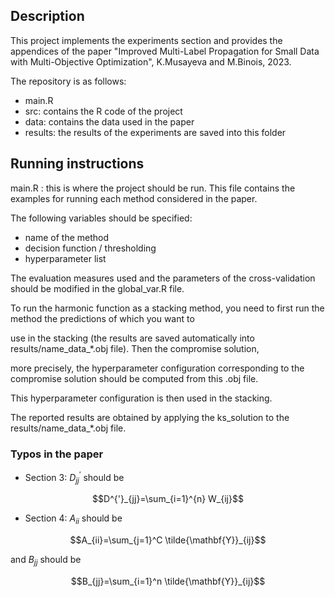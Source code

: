 ## Description

This project implements the experiments section and provides the appendices of the paper "Improved Multi-Label Propagation for Small Data with Multi-Objective Optimization", K.Musayeva and M.Binois, 2023.

The repository is as follows:
    
* main.R
* src: contains the R code of the project
* data: contains the data used in the paper
* results: the results of the experiments are saved into this folder


## Running instructions

main.R : this is where the project should be run. This file contains the examples for running each method considered in the paper.

The following variables should be specified: 
* name of the method
* decision function / thresholding
* hyperparameter list
            
The evaluation measures used and the parameters of the cross-validation should be modified in the global_var.R file.

To run the harmonic function as a stacking method, you need to first run the method the predictions of which you want to 

use in the stacking (the results are saved automatically into results/name_data_*.obj file). Then the compromise solution, 

more precisely, the hyperparameter configuration corresponding to the compromise solution should be computed from this .obj file. 

This hyperparameter configuration is then used in the stacking. 

The reported results are obtained by applying the ks_solution to the results/name_data_*.obj file.

### Typos in the paper

* Section 3: $D^{'}_{jj}$ should be
```math
D^{'}_{jj}=\sum_{i=1}^{n} W_{ij}
```

* Section 4: $A_{ii}$ should be
```math
A_{ii}=\sum_{j=1}^C \tilde{\mathbf{Y}}_{ij}
```
and $B_{jj}$ should be
```math
B_{jj}=\sum_{i=1}^n \tilde{\mathbf{Y}}_{ij}
```
